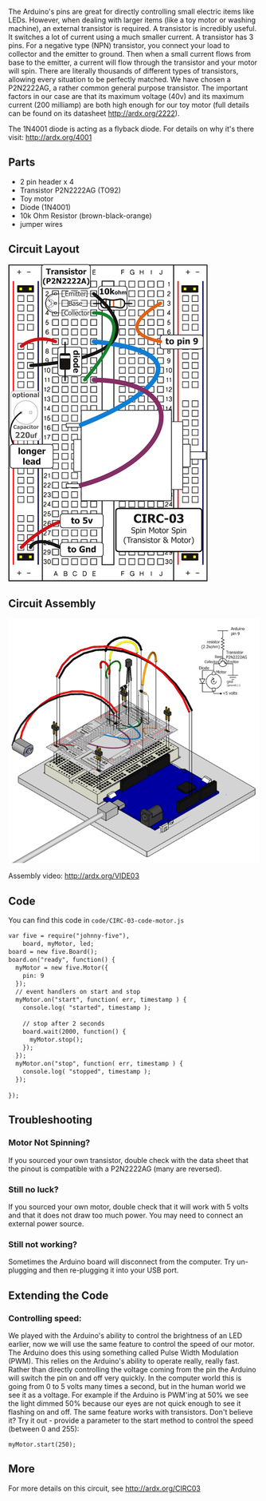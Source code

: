 
The Arduino's pins are great for directly controlling small electric
items like LEDs. However, when dealing with larger items (like a
toy motor or washing machine), an external transistor is required. A
transistor is incredibly useful. It switches a lot of current using a
much smaller current. A transistor has 3 pins. For a negative type (NPN)
transistor, you connect your load to collector and the emitter to ground. Then when a small current flows from base to the emitter, a current will flow through the transistor and your motor will spin. There are literally thousands of different types of transistors, allowing every situation to be perfectly matched. We have chosen a P2N2222AG, a rather common general purpose transistor. The important factors in our case are that its maximum voltage (40v) and its maximum current (200 milliamp) are both high enough for our toy motor (full details can be found on its datasheet http://ardx.org/2222).

The 1N4001 diode is acting as a flyback diode. For details on why it's there visit: http://ardx.org/4001

<a id="parts"></a>
## Parts

* 2 pin header x 4
* Transistor P2N2222AG (TO92)
* Toy motor
* Diode (1N4001) 
* 10k Ohm Resistor (brown-black-orange)
* jumper wires

<a id="circuit"></a>
## Circuit Layout
[<img style="max-width:400px" src="../../images/circ/CIRC03-sheet-small.png" alt="Circuit Layout"/>](../../images/circ/CIRC03-sheet.png)

<a id="assembly"></a>
## Circuit Assembly
![Assembly Diagram](../../images/assembly/CIRC-03-3dexploded.png "Assembly Diagram")

Assembly video: http://ardx.org/VIDE03

<a id="code"></a>
## Code

You can find this code in `code/CIRC-03-code-motor.js`

	var five = require("johnny-five"),
	    board, myMotor, led;
	board = new five.Board();
	board.on("ready", function() {
	  myMotor = new five.Motor({
	    pin: 9
	  });
	  // event handlers on start and stop
	  myMotor.on("start", function( err, timestamp ) {
	    console.log( "started", timestamp );

	    // stop after 2 seconds
	    board.wait(2000, function() {
	      myMotor.stop();
	    });
	  }); 
	  myMotor.on("stop", function( err, timestamp ) {
	    console.log( "stopped", timestamp );
	  });

	});

<a id="troubleshooting"></a>
## Troubleshooting

### Motor Not Spinning?
If you sourced your own transistor, double check with the data sheet that the pinout is compatible with a P2N2222AG (many are reversed).

### Still no luck?
If you sourced your own motor, double check that it will work with 5 volts and that it does not draw too much power. You may need to connect an external power source.

### Still not working?
Sometimes the Arduino board will disconnect from the computer. Try un-plugging and then re-plugging it into your USB port.

<a id="extending"></a>
## Extending the Code

### Controlling speed:
We played with the Arduino's ability to control the brightness of an LED earlier, now we will use the same feature to control the speed of our motor. The Arduino does this using something called Pulse Width Modulation (PWM). This relies on the Arduino's ability to operate really, really fast. Rather than directly controlling the voltage coming from the pin the Arduino will switch the pin on and off very quickly. In the computer world this is going from 0 to 5 volts many times a second, but in the human world we see it as a voltage. For example if the Arduino is PWM'ing at 50% we see the light dimmed 50% because our eyes are not quick enough to see it flashing on and off. The same feature works with transistors. Don't believe it? Try it out - provide a parameter to the start method to control the speed (between 0 and 255):

    myMotor.start(250);

<a id="more"></a>
## More

For more details on this circuit, see http://ardx.org/CIRC03